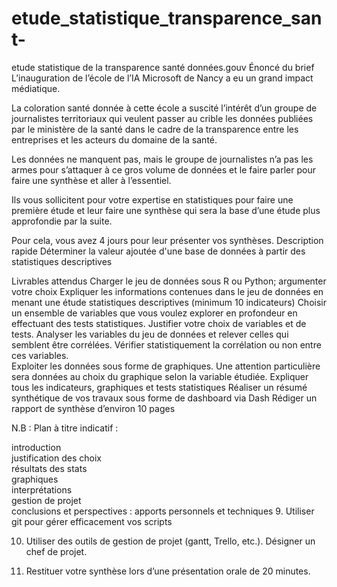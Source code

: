 # etude_statistique_transparence_sant-
etude statistique de la transparence santé données.gouv
Énoncé du brief
L’inauguration de l’école de l’IA Microsoft de Nancy a eu un grand impact médiatique. 

La coloration santé donnée à cette école a suscité l’intérêt d’un groupe de journalistes territoriaux qui veulent passer au crible les données publiées par le ministère de la santé dans le cadre de la transparence entre les entreprises et les acteurs du domaine de la santé. 

Les données ne manquent pas, mais le groupe de journalistes n’a pas les armes pour s’attaquer à ce gros volume de données et le faire parler pour faire une synthèse et aller à l’essentiel.

Ils vous sollicitent pour votre expertise en statistiques pour faire une première étude et leur faire une synthèse qui sera la base d’une étude plus approfondie par la suite. 

Pour cela, vous avez 4 jours pour leur présenter vos synthèses.
Description rapide
Déterminer la valeur ajoutée d'une base de données à partir des statistiques descriptives

Livrables attendus
Charger le jeu de données sous R ou Python; argumenter votre choix 
Expliquer les informations contenues dans le jeu de données en menant une étude  statistiques descriptives (minimum 10 indicateurs) 
Choisir un ensemble de variables que vous voulez explorer en profondeur en effectuant des tests statistiques. Justifier votre choix de variables et de tests. 
Analyser les variables du jeu de données et relever celles qui semblent être corrélées. Vérifier statistiquement la corrélation ou non entre ces variables.  
Exploiter les données sous forme de graphiques. Une attention particulière sera données au choix du graphique selon la variable étudiée. 
Expliquer tous les indicateurs, graphiques et tests statistiques 
Réaliser un résumé synthétique de vos travaux sous forme de dashboard via Dash 
Rédiger un rapport de synthèse d’environ 10 pages

N.B : Plan à titre indicatif : 

introduction  
justification des choix  
résultats des stats  
graphiques  
interprétations  
gestion de projet  
conclusions et perspectives : apports personnels et techniques 
9.  Utiliser git pour gérer efficacement vos scripts 

10.  Utiliser des outils de gestion de projet (gantt, Trello, etc.). Désigner un chef de projet. 

11.  Restituer votre synthèse lors d’une présentation orale de 20 minutes.

